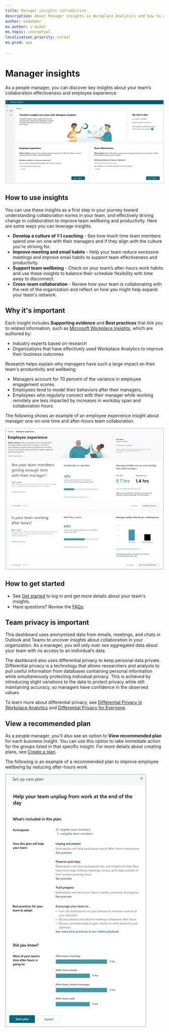 ```yaml
---
title: Manager insights introduction
description: About Manager insights in Workplace Analytics and how to use them to help manage your team
author: madehmer
ms.author: v-mideh
ms.topic: conceptual
localization_priority: normal
ms.prod: wpa

---
```


# Manager insights

As a people manager, you can discover key insights about your team’s collaboration effectiveness and employee experience.

![Manager insights](./images/manager-insights.png)

## How to use insights

You can use these insights as a first step in your journey toward understanding collaboration norms in your team, and effectively driving change in collaboration to improve team wellbeing and productivity. Here are some ways you can leverage insights.

* **Develop a culture of 1:1 coaching** - See how much time team members spend one-on-one with their managers and if they align with the culture you're striving for.
* **Improve meeting and email habits** - Help your team reduce excessive meetings and improve email habits to support team effectiveness and productivity.
* **Support team wellbeing** - Check on your team’s after-hours work habits and use these insights to balance their schedule flexibility with time away to disconnect.
* **Cross-team collaboration** - Review how your team is collaborating with the rest of the organization and reflect on how you might help expand your team's network.

## Why it's important

Each insight includes **Supporting evidence** and **Best practices** that link you to related information, such as [Microsoft Workplace Insights](https://insights.office.com/), which are authored by:

* Industry experts based on research
* Organizations that have effectively used Workplace Analytics to improve their business outcomes

Research helps explain why managers have such a large impact on their team's productivity and wellbeing:

* Managers account for 70 percent of the variance in employee engagement scores.
* Employees tend to model their behaviors after their managers.
* Employees who regularly connect with their manager while working remotely are less impacted by increases in workday span and collaboration hours.

The following shows an example of an employee experience insight about manager one-on-one time and after-hours team collaboration.

![Employee experience details](./images/employee-experience.png)

## How to get started

* See [Get started](./get-started.md) to log in and get more details about your team's insights.
* Have questions? Review the [FAQs](./faqs.md).

## Team privacy is important

This dashboard uses anonymized data from emails, meetings, and chats in Outlook and Teams to uncover insights about collaboration in your organization. As a manager, you will only ever see aggregated data about your team with no access to an individual’s data.

The dashboard also uses differential privacy to keep personal data private. Differential privacy is a technology that allows researchers and analysts to pull useful information from databases containing personal information while simultaneously protecting individual privacy. This is achieved by introducing slight variations to the data to protect privacy while still maintaining accuracy, so managers have confidence in the observed values.

To learn more about differential privacy, see [Differential Privacy in Workplace Analytics](../privacy/differential-privacy.md) and [Differential Privacy for Everyone](https://download.microsoft.com/download/D/1/F/D1F0DFF5-8BA9-4BDF-8924-7816932F6825/Differential_Privacy_for_Everyone.pdf).

## View a recommended plan

As a people manager, you'll also see an option to **View recommended plan** for each business insight. You can use this option to take immediate action for the groups listed in that specific insight. For more details about creating plans, see [Create a plan](../tutorials/solutionsv2-task.md#create-a-plan).

The following is an example of a recommended plan to improve employee wellbeing by reducing after-hours work.

![Recommended plan to improve employee wellbeing](./images/start-plan.png)
